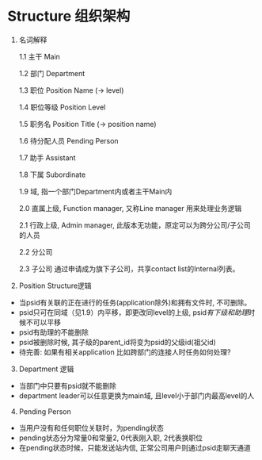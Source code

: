 # Structure 组织架构

1. 名词解释

    1.1 主干 Main
    
    1.2 部门 Department
    
    1.3 职位 Position Name (-> level)
    
    1.4 职位等级 Position Level
    
    1.5 职务名 Position Title (-> position name)
    
    1.6 待分配人员 Pending Person
    
    1.7 助手 Assistant
    
    1.8 下属 Subordinate
    
    1.9 域, 指一个部门Department内或者主干Main内
    
    2.0 直属上级, Function manager, 又称Line manager 用来处理业务逻辑
    
    2.1 行政上级, Admin manager, 此版本无功能，原定可以为跨分公司/子公司的人员
    
    2.2 分公司 
    
    2.3 子公司 通过申请成为旗下子公司，共享contact list的Internal列表。
    
2. Position Structure逻辑

- 当psid有关联的正在进行的任务(application除外)和拥有文件时, 不可删除。
- psid只可在同域（见1.9）内平移，即更改同level的上级, psid*有下级和助理*时候不可以平移
- psid有助理的不能删除
- psid被删除时候, 其子级的parent_id将变为psid的父级id(祖父id)
- 待完善: 如果有相关application 比如跨部门的连接人时任务如何处理?
 
3. Department 逻辑

- 当部门中只要有psid就不能删除
- department leader可以任意更换为main域, 且level小于部门内最高level的人

4. Pending Person
- 当用户没有和任何职位关联时，为pending状态
- pending状态分为常量0和常量2, 0代表刚入职, 2代表换职位
- 在pending状态时候，只能发送站内信, 正常公司用户则通过psid走聊天通道

